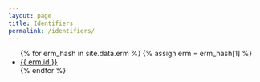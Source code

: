 ```yaml
---
layout: page
title: Identifiers
permalink: /identifiers/
---
```


<div class="tag-cloud">
<ul>
{% for erm_hash in site.data.erm %}
{% assign erm = erm_hash[1] %}
  <li>
    <a href="http://localhost:4000/erm-database/substance/{{ erm.id | replace: 'ERM', 'ERM/' }}">
      {{ erm.id }}
    </a>
  </li>
{% endfor %}
</ul>
</div>
